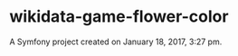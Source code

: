 wikidata-game-flower-color
==========================

A Symfony project created on January 18, 2017, 3:27 pm.
